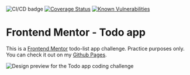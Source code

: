 ![CI/CD badge](https://github.com/juniormendes96/frontend-mentor-todo-app/workflows/CI%2FCD/badge.svg)
[![Coverage Status](https://coveralls.io/repos/github/juniormendes96/frontend-mentor-todo-app/badge.svg?branch=main)](https://coveralls.io/github/juniormendes96/frontend-mentor-todo-app?branch=main)
[![Known Vulnerabilities](https://snyk.io/test/github/juniormendes96/frontend-mentor-todo-app/badge.svg)](https://snyk.io/test/github/juniormendes96/frontend-mentor-todo-app)

# Frontend Mentor - Todo app

This is a [Frontend Mentor](https://www.frontendmentor.io) todo-list app challenge. Practice purposes only. You can check it out on my [Github Pages](https://vilmarmjr.github.io/frontend-mentor-todo-app).

![Design preview for the Todo app coding challenge](./public/design/desktop-preview.jpg)

